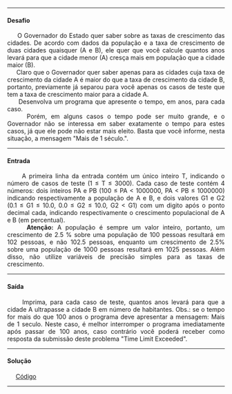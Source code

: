 <hr />

<h4 align="left">Desafio</h4>
    <p align="justify">
        &nbsp;&nbsp;&nbsp;&nbsp;&nbsp;O Governador do Estado quer saber sobre as taxas de crescimento das cidades. De acordo com dados da população e a taxa de crescimento de duas cidades quaisquer (A e B), ele quer que você calcule quantos anos levará para que a cidade menor (A) cresça mais em população que a cidade maior (B).
        <br>
        &nbsp;&nbsp;&nbsp;&nbsp;&nbsp;Claro que o Governador quer saber apenas para as cidades cuja taxa de crescimento da cidade A é maior do que a taxa de crescimento da cidade B, portanto, previamente já separou para você apenas os casos de teste que tem a taxa de crescimento maior para a cidade A.
        <br>
        &nbsp;&nbsp;&nbsp;&nbsp;&nbsp;Desenvolva um programa que apresente o tempo, em anos, para cada caso.
        <br>
        &nbsp;&nbsp;&nbsp;&nbsp;&nbsp;Porém, em alguns casos o tempo pode ser muito grande, e o Governador não se interessa em saber exatamente o tempo para estes casos, já que ele pode não estar mais eleito. Basta que você informe, nesta situação, a mensagem "Mais de 1 século.".
    </p>

<hr />

<h4 align="left">Entrada</h4>
    <p align="justify">
        &nbsp;&nbsp;&nbsp;&nbsp;&nbsp;A primeira linha da entrada contém um único inteiro T, indicando o número de casos de teste (1 ≤ T ≤ 3000). Cada caso de teste contém 4 números: dois inteiros PA e PB (100 ≤ PA < 1000000, PA < PB ≤ 1000000) indicando respectivamente a população de A e B, e dois valores G1 e G2 (0.1 ≤ G1 ≤ 10.0, 0.0 ≤ G2 ≤ 10.0, G2 < G1) com um digito após o ponto decimal cada, indicando respectivamente o crescimento populacional de A e B (em percentual).
        <br>
        &nbsp;&nbsp;&nbsp;&nbsp;&nbsp;<strong>Atenção:</strong> A população é sempre um valor inteiro, portanto, um crescimento de 2.5 % sobre uma população de 100 pessoas resultará em 102 pessoas, e não 102.5 pessoas, enquanto um crescimento de 2.5% sobre uma população de 1000 pessoas resultará em 1025 pessoas. Além disso, não utilize variáveis de precisão simples para as taxas de crescimento.
    </p>

<hr />

<h4 align="left">Saída</h4>
    <p align="justify">
        &nbsp;&nbsp;&nbsp;&nbsp;&nbsp;Imprima, para cada caso de teste, quantos anos levará para que a cidade A ultrapasse a cidade B em número de habitantes. Obs.: se o tempo for mais do que 100 anos o programa deve apresentar a mensagem: Mais de 1 seculo. Neste caso, é melhor interromper o programa imediatamente após passar de 100 anos, caso contrário você poderá receber como resposta da submissão deste problema "Time Limit Exceeded".
    <p>

<hr />

<h4 align="left">Solução</h4>
    <p align="left">
        &nbsp;&nbsp;&nbsp;&nbsp;&nbsp;<a href="#">Código</a>
    </p>

<hr />